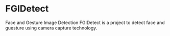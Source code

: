 # FGIDetect
Face and Gesture Image Detection
FGIDetect is a project to detect face and guesture using camera capture technology.
